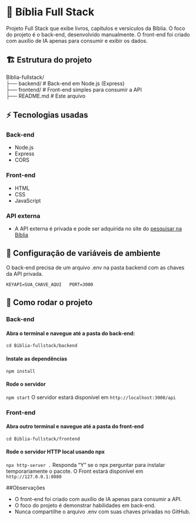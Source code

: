 # 📖 Bíblia Full Stack

Projeto Full Stack que exibe livros, capítulos e versículos da Bíblia.
O foco do projeto é o back-end, desenvolvido manualmente.
O front-end foi criado com auxílio de IA apenas para consumir e exibir os dados.

## 🏗️ Estrutura do projeto

Biblia-fullstack/  
├── backend/        # Back-end em Node.js (Express)  
├── frontend/       # Front-end simples para consumir a API  
├── README.md       # Este arquivo

## ⚡ Tecnologias usadas

### Back-end
- Node.js
- Express 
- CORS

### Front-end
- HTML
- CSS
- JavaScript

### API externa

- A API externa é privada e pode ser adquirida no site do [pesquisar na Bíblia](https://pesquisarnabiblia.com.br/api-projeto/public/index.php)

## 🔑 Configuração de variáveis de ambiente

O back-end precisa de um arquivo .env na pasta backend com as chaves da API privada.

`KEYAPI=SUA_CHAVE_AQUI  
PORT=3000`

## 🚀 Como rodar o projeto
### Back-end
#### Abra o terminal e navegue até a pasta do back-end:
`cd Biblia-fullstack/backend`
#### Instale as dependências
`npm install`
#### Rode o servidor
`npm start`
O servidor estará disponível em `http://localhost:3000/api`

### Front-end
#### Abra outro terminal e navegue até a pasta do front-end
`cd Biblia-fullstack/frontend`
#### Rode o servidor HTTP local usando npx
`npx http-server .`
Responda “Y” se o npx perguntar para instalar temporariamente o pacote.
O Front estará disponível em `http://127.0.0.1:8080`

##Observações

- O front-end foi criado com auxílio de IA apenas para consumir a API.
- O foco do projeto é demonstrar habilidades em back-end.
- Nunca compartilhe o arquivo .env com suas chaves privadas no GitHub.
